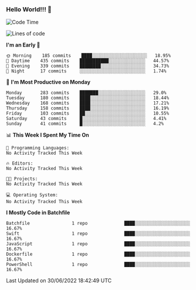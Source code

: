 ### Hello World!!! 👋

<!--
**kekotek/kekotek** is a ✨ _special_ ✨ repository because its `README.md` (this file) appears on your GitHub profile.

Here are some ideas to get you started:

- 🔭 I’m currently working on ...
- 🌱 I’m currently learning ...
- 👯 I’m looking to collaborate on ...
- 🤔 I’m looking for help with ...
- 💬 Ask me about ...
- 📫 How to reach me: ...
- 😄 Pronouns: ...
- ⚡ Fun fact: ...
-->

<!--START_SECTION:waka-->
![Code Time](http://img.shields.io/badge/Code%20Time-0%20secs-blue)

![Lines of code](https://img.shields.io/badge/From%20Hello%20World%20I%27ve%20Written-19%20Thousand%20lines%20of%20code-blue)

**I'm an Early 🐤** 

```text
🌞 Morning    185 commits    ████░░░░░░░░░░░░░░░░░░░░░   18.95% 
🌆 Daytime    435 commits    ███████████░░░░░░░░░░░░░░   44.57% 
🌃 Evening    339 commits    ████████░░░░░░░░░░░░░░░░░   34.73% 
🌙 Night      17 commits     ░░░░░░░░░░░░░░░░░░░░░░░░░   1.74%

```
📅 **I'm Most Productive on Monday** 

```text
Monday       283 commits    ███████░░░░░░░░░░░░░░░░░░   29.0% 
Tuesday      180 commits    ████░░░░░░░░░░░░░░░░░░░░░   18.44% 
Wednesday    168 commits    ████░░░░░░░░░░░░░░░░░░░░░   17.21% 
Thursday     158 commits    ████░░░░░░░░░░░░░░░░░░░░░   16.19% 
Friday       103 commits    ██░░░░░░░░░░░░░░░░░░░░░░░   10.55% 
Saturday     43 commits     █░░░░░░░░░░░░░░░░░░░░░░░░   4.41% 
Sunday       41 commits     █░░░░░░░░░░░░░░░░░░░░░░░░   4.2%

```


📊 **This Week I Spent My Time On** 

```text
💬 Programming Languages: 
No Activity Tracked This Week

🔥 Editors: 
No Activity Tracked This Week

🐱‍💻 Projects: 
No Activity Tracked This Week

💻 Operating System: 
No Activity Tracked This Week

```

**I Mostly Code in Batchfile** 

```text
Batchfile                1 repo              ████░░░░░░░░░░░░░░░░░░░░░   16.67% 
Swift                    1 repo              ████░░░░░░░░░░░░░░░░░░░░░   16.67% 
JavaScript               1 repo              ████░░░░░░░░░░░░░░░░░░░░░   16.67% 
Dockerfile               1 repo              ████░░░░░░░░░░░░░░░░░░░░░   16.67% 
PowerShell               1 repo              ████░░░░░░░░░░░░░░░░░░░░░   16.67%

```



 Last Updated on 30/06/2022 18:42:49 UTC
<!--END_SECTION:waka-->
